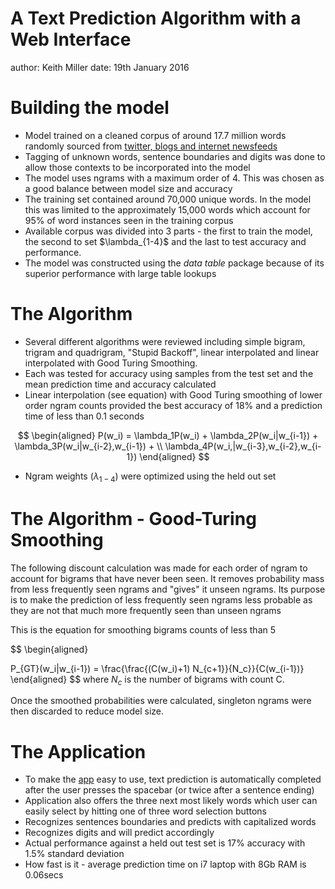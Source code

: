 A Text Prediction Algorithm with a Web Interface
========================================================
author: Keith Miller
date: 19th January 2016


Building the model
========================================================

- Model trained on a cleaned corpus of around 17.7 million words randomly sourced from [twitter, blogs and internet newsfeeds](http://www.corpora.heliohost.org/aboutcorpus.html)
- Tagging of unknown words, sentence boundaries and digits was done to allow those contexts to be incorporated into the model
- The model uses ngrams with a maximum order of 4.  This was chosen as a good balance between model size and accuracy
- The training set contained around 70,000 unique words. In the model this was limited to the approximately 15,000 words which  account for 95% of word instances seen in the training corpus
- Available corpus was divided into 3 parts - the first to train the model, the second to set $\lambda_{1-4}\$ and the last to test accuracy and performance.
- The model was constructed using the *data table* package because of its superior performance with large table lookups


The Algorithm
========================================================

 - Several different algorithms were reviewed including simple bigram, trigram  and quadrigram, "Stupid Backoff", linear interpolated and linear interpolated with Good Turing Smoothing.  
 - Each was tested for accuracy using samples from the test set and the mean prediction time and accuracy calculated
 - Linear interpolation (see equation) with Good Turing smoothing of lower order ngram counts provided the best accuracy of 18% and a prediction time of less than 0.1 seconds
 
  $$
  \begin{aligned}
   P(w_i) = \lambda_1P(w_i) + \lambda_2P(w_i|w_{i-1}) +
   \lambda_3P(w_i|w_{i-2},w_{i-1}) + \\ \lambda_4P(w_i,|w_{i-3},w_{i-2},w_{i-1})
  \end{aligned}
  $$
  
  
 - Ngram weights ($\lambda_{1-4}$) were optimized using the held out set
 

 
The Algorithm - Good-Turing Smoothing
========================================================
 
The following discount calculation was made for each order of ngram to account for bigrams that have never been seen. It removes probability mass from less frequently seen ngrams and "gives" it unseen ngrams.  Its purpose is to make the prediction of less frequently seen ngrams less probable as they are not that much more frequently seen than unseen ngrams

This is the equation for smoothing bigrams counts of less than 5

$$
\begin{aligned}

P_{GT}(w_i|w_{i-1}) = \frac{\frac{(C(w_i)+1) N_{c+1}}{N_c}}{C(w_{i-1})}
\end{aligned}
$$
where $N_c$ is the number of bigrams with count C. 

Once the  smoothed probabilities were calculated, singleton ngrams were then discarded to reduce model size.

The Application
========================================================

 - To make the [app](https://keithdkm.shinyapps.io/Production/) easy to use, text prediction is automatically completed after the user presses the spacebar (or twice after a sentence ending)
 - Application also offers the three next most likely words which user can easily select by hitting one of three word selection buttons
 - Recognizes sentences boundaries and predicts with capitalized words
 - Recognizes digits and will predict accordingly
 - Actual performance against a held out test set is 17% accuracy with 1.5% standard deviation
 - How fast is it - average prediction time on i7 laptop with 8Gb RAM is 0.06secs
 
